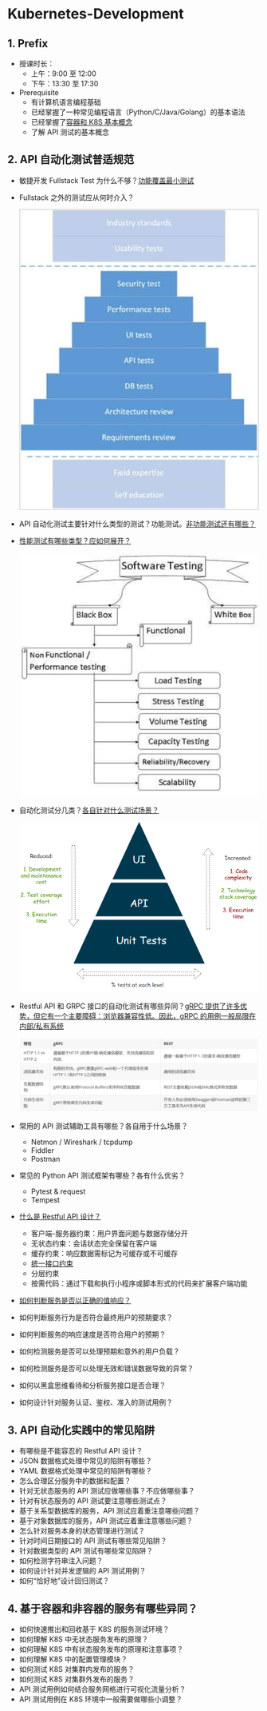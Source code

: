 # Kubernetes-Development

## 1. Prefix

- 授课时长：
    - 上午：9:00 至 12:00
    - 下午：13:30 至 17:30
- Prerequisite
    - 有计算机语言编程基础
    - 已经掌握了一种常见编程语言（Python/C/Java/Golang）的基本语法
    - 已经掌握了[容器和 K8S 基本概念](class-01-Kubernetes-Administration.md)
    - 了解 API 测试的基本概念

## 2. API 自动化测试普适规范

- 敏捷开发 Fullstack Test 为什么不够？[功能覆盖最小测试](https://www.softwaretestinghelp.com/maximizing-quality-beyond-full-stack-testing/)
- Fullstack 之外的测试应从何时介入？

    ![](images/testing-stages.png)

- API 自动化测试主要针对什么类型的测试？功能测试。[非功能测试还有哪些？](https://www.softwaretestinghelp.com/what-is-non-functional-testing/)
- [性能测试有哪些类型？应如何展开？](https://www.softwaretestinghelp.com/introduction-to-performance-testing-loadrunner-training-tutorial-part-1/)

    ![](images/testing-map.png)

- 自动化测试分几类？[各自针对什么测试场景？](http://quality-spectrum.com/what-is-api-testing/)

    ![](images/Automation-Pyramid.png)

- Restful API 和 GRPC 接口的自动化测试有哪些异同？[gRPC 提供了许多优势，但它有一个主要障碍：浏览器兼容性低。因此，gRPC 的用例一般局限在内部/私有系统](https://www.infoq.cn/article/i71VNujceL09ebukak59)

    ![](images/gRPC-vs-RestAPI.jpeg)

- 常用的 API 测试辅助工具有哪些？各自用于什么场景？
    - Netmon / Wireshark / tcpdump
    - Fiddler
    - Postman
- 常见的 Python API 测试框架有哪些？各有什么优劣？
    - Pytest & request
    - Tempest
- [什么是 Restful API 设计？](https://www.ics.uci.edu/~fielding/pubs/dissertation/rest_arch_style.htm)
    - 客户端-服务器约束：用户界面问题与数据存储分开
    - 无状态约束：会话状态完全保留在客户端
    - 缓存约束：响应数据需标记为可缓存或不可缓存
    - [统一接口约束](https://www.ics.uci.edu/~fielding/pubs/dissertation/rest_arch_style.htm#sec_5_2)
    - 分层约束
    - 按需代码：通过下载和执行小程序或脚本形式的代码来扩展客户端功能
- [如何判断服务是否以正确的值响应？](https://restfulapi.net/http-status-codes/)
- 如何判断服务行为是否符合最终用户的预期要求？
- 如何判断服务的响应速度是否符合用户的预期？
- 如何检测服务是否可以处理预期和意外的用户负载？
- 如何检测服务是否可以处理无效和错误数据导致的异常？
- 如何以黑盒思维看待和分析服务接口是否合理？
- 如何设计针对服务认证、鉴权、准入的测试用例？

## 3. API 自动化实践中的常见陷阱

- 有哪些是不能容忍的 Restful API 设计？
- JSON 数据格式处理中常见的陷阱有哪些？
- YAML 数据格式处理中常见的陷阱有哪些？
- 怎么合理区分服务中的数据和配置？
- 针对无状态服务的 API 测试应做哪些事？不应做哪些事？
- 针对有状态服务的 API 测试要注意哪些测试点？
- 基于关系型数据库的服务，API 测试应着重注意哪些问题？
- 基于对象数据库的服务，API 测试应着重注意哪些问题？
- 怎么针对服务本身的状态管理进行测试？
- 针对时间日期接口的 API 测试有哪些常见陷阱？
- 针对数据类型的 API 测试有哪些常见陷阱？
- 如何检测字符串注入问题？
- 如何设计针对并发逻辑的 API 测试用例？
- 如何“恰好地”设计回归测试？

## 4. 基于容器和非容器的服务有哪些异同？

- 如何快速推出和回收基于 K8S 的服务测试环境？
- 如何理解 K8S 中无状态服务发布的原理？
- 如何理解 K8S 中有状态服务发布的原理和注意事项？
- 如何理解 K8S 中的配置管理模块？
- 如何测试 K8S 对集群内发布的服务？
- 如何测试 K8S 对集群外发布的服务？
- API 测试用例如何结合服务网格进行可视化流量分析？
- API 测试用例在 K8S 环境中一般需要做哪些小调整？
